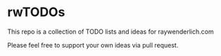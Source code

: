 # rwTODOs

This repo is a collection of TODO lists and ideas for raywenderlich.com

Please feel free to support your own ideas via pull request.

